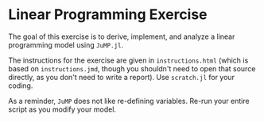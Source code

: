 # Linear Programming Exercise

The goal of this exercise is to derive, implement, and analyze a linear programming model using `JuMP.jl`.

The instructions for the exercise are given in `instructions.html` (which is based on `instructions.jmd`, though you shouldn't need to open that source directly, as you don't need to write a report). Use `scratch.jl` for your coding.

As a reminder, `JuMP` does not like re-defining variables. Re-run your entire script as you modify your model.